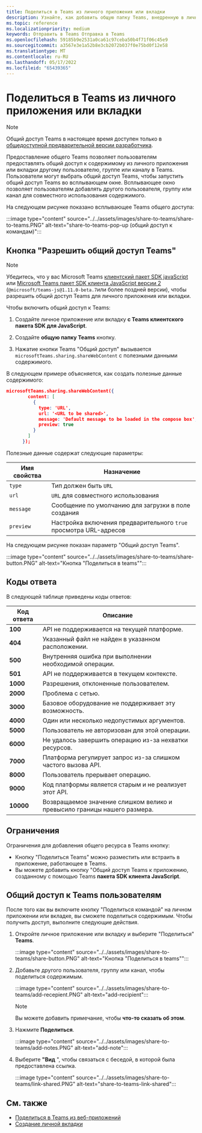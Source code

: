 ```yaml
---
title: Поделиться в Teams из личного приложения или вкладки
description: Узнайте, как добавить общую папку Teams, внедренную в личное приложение или вкладку
ms.topic: reference
ms.localizationpriority: medium
keywords: Отправить в Teams Отправка в Teams
ms.openlocfilehash: 59185b9e2531a0ca61c97ceba50b4f71f06c45e9
ms.sourcegitcommit: a3567e3e1a52b8e3cb2072b037f0e75bd0f12e58
ms.translationtype: MT
ms.contentlocale: ru-RU
ms.lasthandoff: 05/17/2022
ms.locfileid: "65439365"
---
```

# <a name="share-to-teams-from-personal-app-or-tab"></a>Поделиться в Teams из личного приложения или вкладки

> [!NOTE]
> Общий доступ Teams в настоящее время доступен только в [общедоступной предварительной версии разработчика](../../resources/dev-preview/developer-preview-intro.md).

Предоставление общего Teams позволяет пользователям предоставлять общий доступ к содержимому из личного приложения или вкладки другому пользователю, группе или каналу в Teams. Пользователи могут выбрать общий доступ Teams, чтобы запустить общий доступ Teams во всплывающем окне. Всплывающее окно позволяет пользователям добавлять другого пользователя, группу или канал для совместного использования содержимого.

На следующем рисунке показано всплывающее Teams общего доступа:

:::image type="content" source="../../assets/images/share-to-teams/share-to-teams.PNG" alt-text="share-to-teams-pop-up (общий доступ к командам)":::

## <a name="enable-share-to-teams-button"></a>Кнопка "Разрешить общий доступ Teams"

> [!NOTE]
> Убедитесь, что у вас Microsoft Teams [клиентский пакет SDK javaScript](../../tabs/how-to/using-teams-client-sdk.md) или [Microsoft Teams пакет SDK клиента JavaScript версии 2](../../tabs/how-to/using-teams-client-sdk.md) (`@microsoft/teams-js@1.11.0-beta.7`или более поздней версии), чтобы разрешить общий доступ Teams для личного приложения или вкладки.

Чтобы включить общий доступ к Teams:

1. Создайте личное приложение или вкладку **с Teams клиентского пакета SDK для JavaScript**.

2. Создайте **общую папку Teams** кнопку.

3. Нажатие кнопки Teams "Общий доступ" вызывается `microsoftTeams.sharing.shareWebContent` с полезными данными содержимого.

В следующем примере объясняется, как создать полезные данные содержимого:

```json
microsoftTeams.sharing.shareWebContent({
        content: [
          {
            type: 'URL',
            url: '<URL to be shared>',
            message: 'Default message to be loaded in the compose box',
            preview: true
          }
        ]
      });
```

Полезные данные содержат следующие параметры:

| Имя свойства | Назначение |
|---|---|
| `type` | Тип должен быть `URL` |
| `url` | `URL` для совместного использования |
|`message`| Сообщение по умолчанию для загрузки в поле создания |
| `preview` | Настройка включения предварительного `true` просмотра URL-адресов |

На следующем рисунке показан параметр "Общий доступ Teams".

:::image type="content" source="../../assets/images/share-to-teams/share-button.PNG" alt-text="Кнопка &quot;Поделиться в teams&quot;":::

## <a name="response-codes"></a>Коды ответа

В следующей таблице приведены коды ответов:

|Код ответа|Описание|
|---|---|
| **100** | API не поддерживается на текущей платформе. |
| **404** | Указанный файл не найден в указанном расположении. |
| **500** | Внутренняя ошибка при выполнении необходимой операции. |
| **501** | API не поддерживается в текущем контексте. |
| **1000** | Разрешения, отклоненные пользователем. |
| **2000** | Проблема с сетью. |
| **3000** | Базовое оборудование не поддерживает эту возможность. |
| **4000** | Один или несколько недопустимых аргументов. |
| **5000** | Пользователь не авторизован для этой операции. |
| **6000** | Не удалось завершить операцию из-за нехватки ресурсов. |
| **7000** | Платформа регулирует запрос из-за слишком частого вызова API. |
| **8000** | Пользователь прерывает операцию. |
| **9000** | Код платформы является старым и не реализует этот API. |
| **10000** | Возвращаемое значение слишком велико и превысило границы нашего размера. |

## <a name="limitations"></a>Ограничения

Ограничения для добавления общего ресурса в Teams кнопку:

* Кнопку "Поделиться Teams" можно разместить или встраить в приложение, работающее в Teams.
* Вы можете добавить кнопку "Общий доступ Teams к приложению, созданному с помощью Teams **пакета SDK клиента JavaScript**.

## <a name="end-user-share-to-teams-experience"></a>Общий доступ к Teams пользователям

После того как вы включите кнопку "Поделиться командой" на личном приложении или вкладке, вы сможете поделиться содержимым. Чтобы получить доступ, выполните следующие действия.

1. Откройте личное приложение или вкладку и выберите "Поделиться" **Teams**.

    :::image type="content" source="../../assets/images/share-to-teams/share-button.PNG" alt-text="Кнопка &quot;Поделиться в teams&quot;":::

2. Добавьте другого пользователя, группу или канал, чтобы поделиться содержимым.

    :::image type="content" source="../../assets/images/share-to-teams/add-recepient.PNG" alt-text="add-recipient":::

    > [!NOTE]
    > Вы можете добавить примечание, чтобы **что-то сказать об этом**.

3. Нажмите **Поделиться**.

   :::image type="content" source="../../assets/images/share-to-teams/add-notes.PNG" alt-text="add-note":::

4. Выберите **"Вид** ", чтобы связаться с беседой, в которой была предоставлена ссылка.

   :::image type="content" source="../../assets/images/share-to-teams/link-shared.PNG" alt-text="share-to-teams-link-shared":::

## <a name="see-also"></a>См. также

* [Поделиться в Teams из веб-приложений](share-to-teams-from-web-apps.md)
* [Создание личной вкладки](../../tabs/how-to/create-personal-tab.md)
